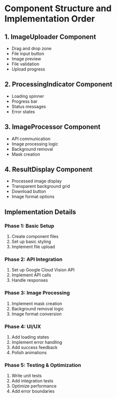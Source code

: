 # Component Structure and Implementation Order

## 1. ImageUploader Component
- Drag and drop zone
- File input button
- Image preview
- File validation
- Upload progress

## 2. ProcessingIndicator Component
- Loading spinner
- Progress bar
- Status messages
- Error states

## 3. ImageProcessor Component
- API communication
- Image processing logic
- Background removal
- Mask creation

## 4. ResultDisplay Component
- Processed image display
- Transparent background grid
- Download button
- Image format options

## Implementation Details

### Phase 1: Basic Setup
1. Create component files
2. Set up basic styling
3. Implement file upload

### Phase 2: API Integration
1. Set up Google Cloud Vision API
2. Implement API calls
3. Handle responses

### Phase 3: Image Processing
1. Implement mask creation
2. Background removal logic
3. Image format conversion

### Phase 4: UI/UX
1. Add loading states
2. Implement error handling
3. Add success feedback
4. Polish animations

### Phase 5: Testing & Optimization
1. Write unit tests
2. Add integration tests
3. Optimize performance
4. Add error boundaries
